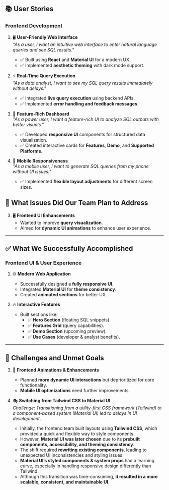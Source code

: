 ## 📚 User Stories
### **Frontend Development**
1. 🖥️ **User-Friendly Web Interface**  
   *"As a user, I want an intuitive web interface to enter natural language queries and see SQL results."*  
   - ✅ Built using **React** and **Material UI** for a modern UX.
   - ✅ Implemented **aesthetic theming** with dark mode support.

2. ⚡ **Real-Time Query Execution**  
   *"As a data analyst, I want to see my SQL query results immediately without delays."*  
   - ✅ Integrated **live query execution** using backend APIs.
   - ✅ Implemented **error handling and feedback messages**.

3. 🎨 **Feature-Rich Dashboard**  
   *"As a power user, I want a feature-rich UI to analyze SQL outputs with better visuals."*  
   - ✅ Developed **responsive UI** components for structured data visualization.
   - ✅ Created interactive cards for **Features**, **Demo**, and **Supported Platforms**.

4. 📱 **Mobile Responsiveness**  
   *"As a mobile user, I want to generate SQL queries from my phone without UI issues."*  
   - ✅ Implemented **flexible layout adjustments** for different screen sizes.

## 🎯 What Issues Did Our Team Plan to Address
3. 🖥️ **Frontend UI Enhancements**  
   - Wanted to improve **query visualization**.
   - Aimed for **dynamic UI animations** to enhance user experience.

---

## ✅ What We Successfully Accomplished
### **Frontend UI & User Experience**
1. 🌐 **Modern Web Application**
   - Successfully designed a **fully responsive UI**.
   - Integrated **Material UI** for **theme consistency**.
   - Created **animated sections** for better UX.

2. 🔥 **Interactive Features**
   - Built sections like:
     - ✅ **Hero Section** (floating SQL snippets).
     - ✅ **Features Grid** (query capabilities).
     - ✅ **Demo Section** (upcoming preview).
     - ✅ **Use Cases** (developer & analyst benefits).

---

## 🚧 Challenges and Unmet Goals

3. 🎨 **Frontend Animations & Enhancements**
   - Planned **more dynamic UI interactions** but deprioritized for core functionality.
   - **Mobile UI optimizations** need further improvements.

4. 🎭 **Switching from Tailwind CSS to Material UI**  
   *Challenge: Transitioning from a utility-first CSS framework (Tailwind) to a component-based system (Material UI) led to delays in UI development.*  
   - Initially, the frontend team built layouts using **Tailwind CSS**, which provided a quick and flexible way to style components.
   - However, **Material UI was later chosen** due to its **prebuilt components, accessibility, and theming consistency**.
   - The shift required **rewriting existing components**, leading to unexpected UI inconsistencies and styling issues.
   - **Material UI’s styled components & system props** had a learning curve, especially in handling responsive design differently than Tailwind.
   - Although this transition was time-consuming, **it resulted in a more scalable, consistent, and maintainable UI**.
